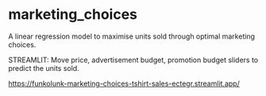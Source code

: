 # marketing_choices

A linear regression model to maximise units sold through optimal marketing choices.


STREAMLIT: Move price, advertisement budget, promotion budget sliders to predict the units sold.

https://funkolunk-marketing-choices-tshirt-sales-ectegr.streamlit.app/
